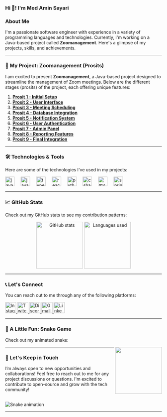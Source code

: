<h3 align="left">Hi 👋! I'm Med Amin Sayari</h3>

### About Me
I'm a passionate software engineer with experience in a variety of programming languages and technologies. Currently, I'm working on a Java-based project called **Zoomanagement**. Here's a glimpse of my projects, skills, and achievements.

---

### 🚀 My Project: Zoomanagement (Prosits)

I am excited to present **Zoomanagement**, a Java-based project designed to streamline the management of Zoom meetings. Below are the different stages (prosits) of the project, each offering unique features:

1. [**Prosit 1 - Initial Setup**](https://github.com/kaaboura12/zoomanagement/tree/prosit-2)  
2. [**Prosit 2 - User Interface**](https://github.com/kaaboura12/zoomanagement/tree/prosit2)  
3. [**Prosit 3 - Meeting Scheduling**](https://github.com/kaaboura12/zoomanagement/tree/prosit3)  
4. [**Prosit 4 - Database Integration**](https://github.com/kaaboura12/zoomanagement/tree/prosit4)  
5. [**Prosit 5 - Notification System**](https://github.com/kaaboura12/zoomanagement/tree/prosit5)  
6. [**Prosit 6 - User Authentication**](https://github.com/kaaboura12/zoomanagement/tree/prosit6)  
7. [**Prosit 7 - Admin Panel**](https://github.com/kaaboura12/zoomanagement/tree/prosit7)  
8. [**Prosit 8 - Reporting Features**](https://github.com/kaaboura12/zoomanagement/tree/prosit8)  
9. [**Prosit 9 - Final Integration**](https://github.com/kaaboura12/zoomanagement/tree/prosit8)

---

### 🛠️ Technologies & Tools

Here are some of the technologies I've used in my projects:

<div align="left">
  <img src="https://cdn.jsdelivr.net/gh/devicons/devicon/icons/java/java-original.svg" height="30" alt="java logo" />
  <img width="12" />
  <img src="https://cdn.jsdelivr.net/gh/devicons/devicon/icons/javascript/javascript-original.svg" height="30" alt="javascript logo" />
  <img width="12" />
  <img src="https://cdn.jsdelivr.net/gh/devicons/devicon/icons/typescript/typescript-original.svg" height="30" alt="typescript logo" />
  <img width="12" />
  <img src="https://cdn.jsdelivr.net/gh/devicons/devicon/icons/react/react-original.svg" height="30" alt="react logo" />
  <img width="12" />
  <img src="https://cdn.jsdelivr.net/gh/devicons/devicon/icons/python/python-original.svg" height="30" alt="python logo" />
  <img width="12" />
  <img src="https://cdn.jsdelivr.net/gh/devicons/devicon/icons/csharp/csharp-original.svg" height="30" alt="csharp logo" />
  <img width="12" />
  <img src="https://cdn.jsdelivr.net/gh/devicons/devicon/icons/mysql/mysql-original.svg" height="30" alt="mysql logo" />
  <img width="12" />
  <img src="https://cdn.jsdelivr.net/gh/devicons/devicon/icons/spring/spring-original.svg" height="30" alt="spring logo" />
</div>

---

### 📈 GitHub Stats

Check out my GitHub stats to see my contribution patterns:

<div align="center">
  <img src="https://github-readme-stats.vercel.app/api?username=kaaboura12&hide_title=false&hide_rank=false&show_icons=true&include_all_commits=true&count_private=true&disable_animations=false&theme=dracula&locale=en&hide_border=false" height="150" alt="GitHub stats" />
  <img src="https://github-readme-stats.vercel.app/api/top-langs?username=kaaboura12&locale=en&hide_title=false&layout=compact&card_width=320&langs_count=5&theme=dracula&hide_border=false" height="150" alt="Languages used" />
</div>

---

### 📞 Let's Connect

You can reach out to me through any of the following platforms:

<div align="left">
  <a href="https://www.instagram.com/yourusername/" target="_blank">
    <img src="https://img.shields.io/static/v1?message=Instagram&logo=instagram&label=&color=E4405F&logoColor=white&style=for-the-badge" height="35" alt="Instagram" />
  </a>
  <a href="https://www.twitch.tv/yourusername" target="_blank">
    <img src="https://img.shields.io/static/v1?message=Twitch&logo=twitch&label=&color=9146FF&logoColor=white&style=for-the-badge" height="35" alt="Twitch" />
  </a>
  <a href="https://discord.com/users/youruserid" target="_blank">
    <img src="https://img.shields.io/static/v1?message=Discord&logo=discord&label=&color=7289DA&logoColor=white&style=for-the-badge" height="35" alt="Discord" />
  </a>
  <a href="mailto:your.email@example.com" target="_blank">
    <img src="https://img.shields.io/static/v1?message=Gmail&logo=gmail&label=&color=D14836&logoColor=white&style=for-the-badge" height="35" alt="Gmail" />
  </a>
  <a href="https://www.linkedin.com/in/yourprofile/" target="_blank">
    <img src="https://img.shields.io/static/v1?message=LinkedIn&logo=linkedin&label=&color=0077B5&logoColor=white&style=for-the-badge" height="35" alt="LinkedIn" />
  </a>
</div>

---

### 🐍 A Little Fun: Snake Game

Check out my animated snake:

<img align="right" height="150" src="https://i.imgflip.com/65efzo.gif" />

---

### 📅 Let's Keep in Touch

I’m always open to new opportunities and collaborations! Feel free to reach out to me for any project discussions or questions. I'm excited to contribute to open-source and grow with the tech community!

<br clear="both">

<img src="https://raw.githubusercontent.com/kaaboura12/kaaboura12/output/snake.svg" alt="Snake animation" />

---
